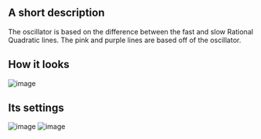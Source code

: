 ## A short description
The oscillator is based on the difference between the fast and slow Rational Quadratic lines. The pink and purple lines are based off of the oscillator.

## How it looks
![image](https://github.com/araamas/Pinescript-Scripts/assets/104917239/4e61ce5b-c14b-4d1d-b5bd-3e16f6e23b8c)

## Its settings
![image](https://github.com/araamas/Pinescript-Scripts/assets/104917239/c5d9f63c-d4e8-40ab-b789-b409b1ed628f)
![image](https://github.com/araamas/Pinescript-Scripts/assets/104917239/9f0d331f-db1e-477d-89c9-b2ee0e67a7cc)
